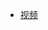 - [视频](https://www.bilibili.com/video/BV1PV411774y?from=search&seid=128144269248922245&spm_id_from=333.337.0.0)




